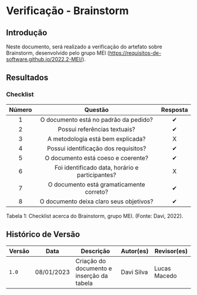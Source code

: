 # Verificação - Brainstorm

## Introdução

Neste documento, será realizado a verificação do artefato sobre Brainstorm, desenvolvido pelo grupo MEI (<https://requisitos-de-software.github.io/2022.2-MEI/>).

## Resultados

### Checklist

| Número |                                   Questão                                   | Resposta |
| :----: | :-------------------------------------------------------------------------: | :------: |
|   1    |                 O documento está no padrão da pedido?                 |    ✔     |
|   2    |            Possui referências textuais?              |    ✔     |
|   3    |   A metodologia está bem explicada?   |    X     |
|   4    |                      Possui identificação dos requisitos?                       |    ✔     |
|   5    |      O documento está coeso e coerente?       |    ✔     |
|   6    | Foi identificado data, horário e participantes? |    X     |
|   7    |                  O documento está gramaticamente correto?                  |    ✔     |
|   8    |                 O documento deixa claro seus objetivos?                  |    ✔     |

<div>
<p>
Tabela 1: Checklist acerca do Brainstorm, grupo MEI. (Fonte: Davi, 2022).
</p>
</div>

## Histórico de Versão

| Versão | Data          | Descrição                          | Autor(es)     |  Revisor(es)  |
| ------ | ------------- | ---------------------------------- | ------------- | ------------- |
| `1.0`  | 08/01/2023 | Criação do documento e inserção da tabela | Davi Silva | Lucas Macedo |
